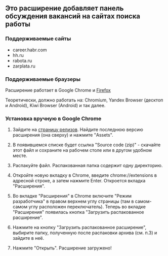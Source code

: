 ## Это расширение добавляет панель обсуждения вакансий на сайтах поиска работы

### Поддерживаемые сайты

* career.habr.com
* hh.ru
* rabota.ru
* zarplata.ru

### Поддерживаемые браузеры

Расширение работает в Google Chrome и [Firefox](https://addons.mozilla.org/ru/firefox/addon/jobchan/)

Теоретически, должно работать на: Chromium, Yandex Browser (десктоп и Android), Kiwi Browser (Android) и так далее.

### Установка вручную в Google Chrome

1. Зайдите на [страницу релизов](https://github.com/denizzzka/jobchan-chrome-extension/releases/). Найдите последнюю версию расширения (она сверху) и нажмите "Assets".

2. В появившемся списке будет ссылка "Source code (zip)" - скачайте этот файл и сохраните на рабочем столе или в другом удобном месте.

0. Распакуйте файл. Распакованная папка содержит одну директорию.

0. Откройте новую вкладку в Chrome, введите chrome://extensions в адресной строке, а затем нажмите Enter. Откроется вкладка "Расширения".

0. Во вкладке "Расширения" в Chrome включите "Режим разработчика" в правом верхнем углу страницы (там в самом-самом углу расположен переключатель).
Теперь во вкладке "Расширения" появилась кнопка "Загрузить распакованное расширение".

0. Нажмите на кнопку "Загрузить распакованное расширение", выбирите папку, полученную после распаковки архива (см. п.3) и зайдите в неё.

0. Нажмите "Открыть". Расширение загружено!
